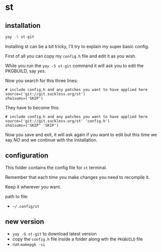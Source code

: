 # st

## installation

```bash
yay -S st-git
```

Installing st can be a bit tricky, I'll try to explain my super basic config.

First of all you can copy my `config.h` file and edit it as you wish.

While you run the `yay -S st-git` command it will ask you to edit the PKGBUILD,
say _yes_.

Now you search for this three lines:
```
# include config.h and any patches you want to have applied here
source=('git://git.suckless.org/st')
sha1sums=('SKIP')
```

They have to become this:
```
# include config.h and any patches you want to have applied here
source=('git://git.suckless.org/st' 'config.h')
sha1sums=('SKIP' 'SKIP')
```

Now you save and exit, it will ask again if you want to edit but this time we
say _NO_ and we continue with the installation.

## configuration

This folder contains the config file for `st` terminal.

Remember that each time you make changes you need to recompile it.

Keep it wherever you want.

path to file:
- `~/.config/st`


## new version

- `yay -G st-git` to download latest version
- copy the `config.h` file inside a folder along wth the `PKGBUILD` file
- run `makepgk -si`
